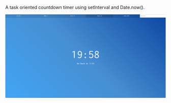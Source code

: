 A task oriented countdown timer using setInterval and Date.now().

![Screenshot](https://github.com/devinenoise/countdown-timer/blob/main/screenshot.png)
